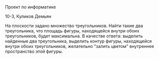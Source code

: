 Проект по информатике

10-3, Куликов Демьян

На плоскости задано множество треугольников. Найти такие два треугольника, что площадь фигуры, находящейся внутри
обоих треугольников, будет максимальна. В качестве ответа: выделить найденные два треугольника, выделить контур 
фигуры, находящейся внутри обоих треугольников, желательно "залить цветом" внутреннее пространство этой фигуры.